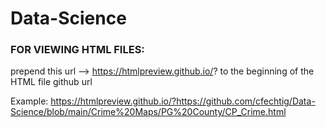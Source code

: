 # Data-Science

### FOR VIEWING HTML FILES:
prepend this url --> https://htmlpreview.github.io/?
to the beginning of the HTML file github url

Example:
https://htmlpreview.github.io/?https://github.com/cfechtig/Data-Science/blob/main/Crime%20Maps/PG%20County/CP_Crime.html
